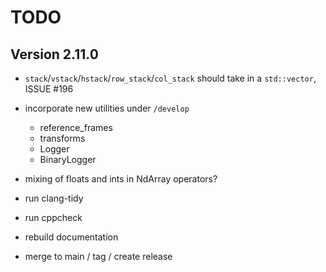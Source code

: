 # TODO

## Version 2.11.0

* `stack`/`vstack`/`hstack`/`row_stack`/`col_stack` should take in a `std::vector`, ISSUE #196
* incorporate new utilities under `/develop`
  * reference_frames
  * transforms
  * Logger
  * BinaryLogger
* mixing of floats and ints in NdArray operators?

* run clang-tidy
* run cppcheck
* rebuild documentation
* merge to main / tag / create release
